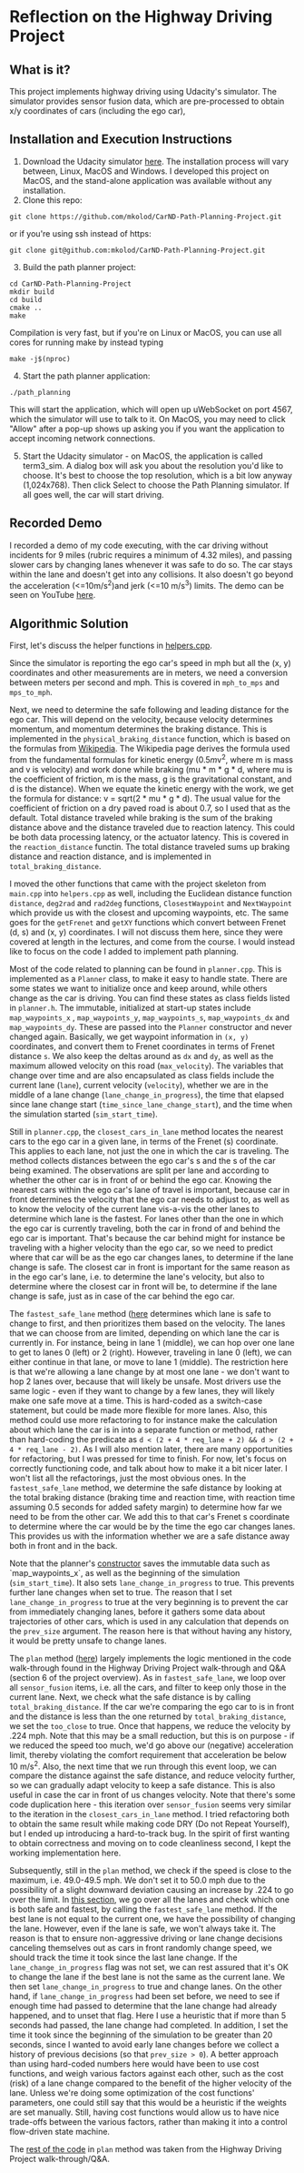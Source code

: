 # Reflection on the Highway Driving Project

## What is it?

This project implements highway driving using Udacity's simulator. The simulator provides sensor fusion data, which are pre-processed to obtain x/y coordinates of cars (including the ego car),

## Installation and Execution Instructions

1. Download the Udacity simulator [here](https://github.com/udacity/self-driving-car-sim/releases/tag/T3_v1.2).  The installation process will vary between, Linux, MacOS and Windows. I developed this project on MacOS, and the stand-alone application was available without any installation.
2. Clone this repo:
```
git clone https://github.com/mkolod/CarND-Path-Planning-Project.git
```
or if you're using ssh instead of https:
```
git clone git@github.com:mkolod/CarND-Path-Planning-Project.git
```
3. Build the path planner project:
```
cd CarND-Path-Planning-Project
mkdir build
cd build
cmake ..
make
```
Compilation is very fast, but if you're on Linux or MacOS, you can use all cores for running make by instead typing
```
make -j$(nproc)
```

4. Start the path planner application:
```
./path_planning
```
This will start the application, which will open up uWebSocket on port 4567, which the simulator will use to talk to it. On MacOS, you may need to click "Allow" after a pop-up shows up asking you if you want the application to accept incoming network connections.

5. Start the Udacity simulator - on MacOS, the application is called term3_sim. A dialog box will ask you about the resolution you'd like to choose. It's best to choose the top resolution, which is a bit low anyway (1,024x768). Then click Select to choose the Path Planning simulator. If all goes well, the car will start driving.


## Recorded Demo

I recorded a demo of my code executing, with the car driving without incidents for 9 miles (rubric requires a minimum of 4.32 miles), and passing slower cars by changing lanes whenever it was safe to do so. The car stays within the lane and doesn't get into any collisions. It also doesn't go beyond the acceleration (<=10m/s<sup>2</sup>)and jerk (<=10 m/s<sup>3</sup>) limits. The demo can be seen on YouTube [here]([https://youtu.be/AkXrxMOYvwU](https://youtu.be/AkXrxMOYvwU)).


## Algorithmic Solution

First, let's discuss the helper functions in [helpers.cpp]([https://github.com/mkolod/CarND-Path-Planning-Project/blob/master/src/helpers.cpp](https://github.com/mkolod/CarND-Path-Planning-Project/blob/master/src/helpers.cpp)).

Since the simulator is reporting the ego car's speed in mph but all the (x, y) coordinates and other measurements are in meters, we need a conversion between meters per second and mph. This is covered in `mph_to_mps` and `mps_to_mph`.

Next, we need to determine the safe following and leading distance for the ego car. This will depend on the velocity, because velocity determines momentum, and momentum determines the braking distance. This is implemented in the `physical_braking_distance` function, which is based on the formulas from [Wikipedia](https://en.wikipedia.org/wiki/Braking_distance). The Wikipedia page derives the formula used from the fundamental formulas for kinetic energy (0.5*m*v<sup>2</sup>, where m is mass and v is velocity) and work done while braking (mu * m * g * d, where mu is the coefficient of friction, m is the mass, g is the gravitational constant, and d is the distance). When we equate the kinetic energy with the work, we get the formula for distance: v = sqrt(2 * mu * g * d). The usual value for the coefficient of friction on a dry paved road is about 0.7, so I used that as the default. Total distance traveled while braking is the sum of the braking distance above and the distance traveled due to reaction latency. This could be both data processing latency, or the actuator latency. This is covered in the `reaction_distance` functin. The total distance traveled sums up braking distance and reaction distance, and is implemented in `total_braking_distance`.

I moved the other functions that came with the project skeleton from `main.cpp` into `helpers.cpp` as well, including the Euclidean distance function `distance`, `deg2rad` and `rad2deg` functions, `ClosestWaypoint` and `NextWaypoint` which provide us with the closest and upcoming waypoints, etc. The same goes for the `getFrenet` and `getXY` functions which convert between Frenet (d, s) and (x, y) coordinates. I will not discuss them here, since they were covered at length in the lectures, and come from the course. I would instead like to focus on the code I added to implement path planning.

Most of the code related to planning can be found in `planner.cpp`. This is implemented as a `Planner` class, to make it easy to handle state. There are some states we want to initialize once and keep around, while others change as the car is driving. You can find these states as class fields listed in `planner.h`. The immutable, initialized at start-up states include `map_waypoints_x` , `map_waypoints_y`, `map_waypoints_s`, `map_waypoints_dx` and `map_waypoints_dy`.  These are passed into the `Planner` constructor and never changed again. Basically, we get waypoint information in `(x, y)` coordinates, and convert them to Frenet coordinates in terms of Frenet distance `s`. We also keep the deltas around as `dx` and 	`dy`, as well as the maximum allowed velocity on this road (`max_velocity`). The variables that change over time and are also encapsulated as class fields include the current lane (`lane`), current velocity (`velocity`), whether we are in the middle of a lane change (`lane_change_in_progress`), the time that elapsed since lane change start (`time_since_lane_change_start`), and the time when the simulation started (`sim_start_time`).

Still in `planner.cpp`, the `closest_cars_in_lane` method locates the nearest cars to the ego car in a given lane, in terms of the Frenet (s) coordinate. This applies to each lane, not just the one in which the car is traveling. The method collects distances between the ego car's s and the s of the car being examined. The observations are split per lane and according to whether the other car is in front of or behind the ego car. Knowing the nearest cars within the ego car's lane of travel is important, because car in front determines the velocity that the ego car needs to adjust to, as well as to know the velocity of the current lane vis-a-vis the other lanes to determine which lane is the fastest. For lanes other than the one in which the ego car is currently traveling, both the car in frond of and behind the ego car is important. That's because the car behind might for instance be traveling with a higher velocity than the ego car, so we need to predict where that car will be as the ego car changes lanes, to determine if the lane change is safe. The closest car in front is important for the same reason as in the ego car's lane, i.e. to determine the lane's velocity, but also to determine where the closest car in front will be, to determine if the lane change is safe, just as in case of the car behind the ego car.

The `fastest_safe_lane` method ([here](https://github.com/mkolod/CarND-Path-Planning-Project/blob/master/src/planner.cpp#L74:L126) determines which lane is safe to change to first, and then prioritizes them based on the velocity. The lanes that we can choose from are limited, depending on which lane the car is currently in. For instance, being in lane 1 (middle), we can hop over one lane to get to lanes 0 (left) or 2 (right). However, traveling in lane 0 (left), we can either continue in that lane, or move to lane 1 (middle). The restriction here is that we're allowing a lane change by at most one lane - we don't want to hop 2 lanes over, because that will likely be unsafe. Most drivers use the same logic - even if they want to change by a few lanes, they will likely make one safe move at a time. This is hard-coded as a switch-case statement, but could be made more flexible for more lanes. Also, this method could use more refactoring to for instance make the calculation about which lane the car is in into a separate function or method, rather than hard-coding the predicate as `d < (2 + 4 * req_lane + 2) && d > (2 + 4 * req_lane - 2)`. As I will also mention later, there are many opportunities for refactoring, but I was pressed for time to finish. For now, let's focus on correctly functioning code, and talk about how to make it a bit nicer later. I won't list all the refactorings, just the most obvious ones. In the `fastest_safe_lane` method, we determine the safe distance by looking at the total braking distance (braking time and reaction time, with reaction time assuming 0.5 seconds for added safety margin) to determine how far we need to be from the other car. We add this to that car's Frenet s coordinate to determine where the car would be by the time the ego car changes lanes. This provides us with the information whether we are a safe distance away both in front and in the back.

Note that the planner's [constructor]([https://github.com/mkolod/CarND-Path-Planning-Project/blob/master/src/planner.cpp#L13:L24](https://github.com/mkolod/CarND-Path-Planning-Project/blob/master/src/planner.cpp#L13:L24)) saves the immutable data such as `map_waypoints_x`, as well as the beginning of the simulation (`sim_start_time`). It also sets `lane_change_in_progress` to true. This prevents further lane changes when set to true. The reason that I set `lane_change_in_progress` to true at the very beginning is to prevent the car from immediately changing lanes, before it gathers some data about trajectories of other cars, which is used in any calculation that depends on the `prev_size` argument. The reason here is that without having any history, it would be pretty unsafe to change lanes.

The `plan` method ([here](https://github.com/mkolod/CarND-Path-Planning-Project/blob/master/src/planner.cpp#L126:L310)) largely implements the logic mentioned in the code walk-through found in the Highway Driving Project walk-through and Q&A (section 6 of the project overview).  As in `fastest_safe_lane`, we loop over all `sensor_fusion` items, i.e. all the cars, and filter to keep only those in the current lane. Next, we check what the safe distance is by calling `total_braking_distance`. If the car we're comparing the ego car to is in front and the distance is less than the one returned by `total_braking_distance`, we set the `too_close` to true. Once that happens, we reduce the velocity by .224 mph. Note that this may be a small reduction, but this is on purpose - if we reduced the speed too much, we'd go above our (negative) acceleration limit, thereby violating the comfort requirement that acceleration be below 10 m/s<sup>2</sup>. Also, the next time that we run through this event loop, we can compare the distance against the safe distance, and reduce velocity further, so we can gradually adapt velocity to keep a safe distance. This is also useful in case the car in front of us changes velocity. Note that there's some code duplication here - this iteration over `sensor_fusion` seems very similar to the iteration in the `closest_cars_in_lane` method. I tried refactoring both to obtain the same result while making code DRY (Do not Repeat Yourself), but I ended up introducing a hard-to-track bug. In the spirit of first wanting to obtain correctness and moving on to code cleanliness second, I kept the working implementation here. 

Subsequently, still in the `plan` method, we check if the speed is close to the maximum, i.e. 49.0-49.5 mph. We don't set it to 50.0 mph due to the possibility of a slight downward deviation causing an increase by .224 to go over the limit. In [this section](https://github.com/mkolod/CarND-Path-Planning-Project/blob/master/src/planner.cpp#L178:L199), we go over all the lanes and check which one is both safe and fastest, by calling the `fastest_safe_lane` method. If the best lane is not equal to the current one, we have the possibility of changing the lane. However, even if the lane is safe, we won't always take it. The reason is that to ensure non-aggressive driving or lane change decisions canceling themselves out as cars in front randomly change speed, we should track the time it took since the last lane change. If the `lane_change_in_progress` flag was not set, we can rest assured that it's OK to change the lane if the best lane is not the same as the current lane. We then set `lane_change_in_progress` to true and change lanes. On the other hand, if `lane_change_in_progress` had been set before, we need to see if enough time had passed to determine that the lane change had already happened, and to unset that flag. Here I use a heuristic that if more than 5 seconds had passed, the lane change had completed. In addition, I set the time it took since the beginning of the simulation to be greater than 20 seconds, since I wanted to avoid early lane changes before we collect a history of previous decisions (so that `prev_size > 0`). A better approach than using hard-coded numbers here would have been to use cost functions, and weigh various factors against each other, such as the cost (risk) of a lane change compared to the benefit of the higher velocity of the lane. Unless we're doing some optimization of the cost functions' parameters, one could still say that this would be a heuristic if the weights are set manually. Still, having cost functions would allow us to have nice trade-offs between the various factors, rather than making it into a control flow-driven state machine.

The [rest of the code](https://github.com/mkolod/CarND-Path-Planning-Project/blob/master/src/planner.cpp#L201:L310) in `plan` method was taken from the Highway Driving Project walk-through/Q&A. 

